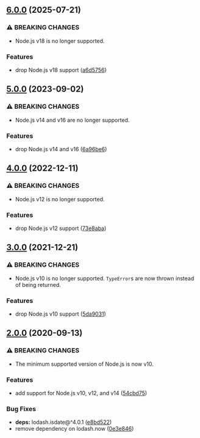 ## [6.0.0](https://github.com/kenany/birth-by-age-at-date/compare/5.0.0...6.0.0) (2025-07-21)

### ⚠ BREAKING CHANGES

* Node.js v18 is no longer supported.

### Features

* drop Node.js v18 support ([a6d5756](https://github.com/kenany/birth-by-age-at-date/commit/a6d575639a7d0bf41af20f583dba1f5fef899b6d))

## [5.0.0](https://github.com/kenany/birth-by-age-at-date/compare/4.0.0...5.0.0) (2023-09-02)


### ⚠ BREAKING CHANGES

* Node.js v14 and v16 are no longer supported.

### Features

* drop Node.js v14 and v16 ([6a96be6](https://github.com/kenany/birth-by-age-at-date/commit/6a96be67289e3b85f87fdd57c88375d737dc65c3))

## [4.0.0](https://github.com/KenanY/birth-by-age-at-date/compare/3.0.0...4.0.0) (2022-12-11)


### ⚠ BREAKING CHANGES

* Node.js v12 is no longer supported.

### Features

* drop Node.js v12 support ([73e8aba](https://github.com/KenanY/birth-by-age-at-date/commit/73e8abab2fcae41a27d715e01dbe2ad1fb39ebd7))

## [3.0.0](https://github.com/KenanY/birth-by-age-at-date/compare/2.0.0...3.0.0) (2021-12-21)


### ⚠ BREAKING CHANGES

* Node.js v10 is no longer supported. `TypeError`s are
now thrown instead of being returned.

### Features

* drop Node.js v10 support ([5da9031](https://github.com/KenanY/birth-by-age-at-date/commit/5da90312dedecc5521dd8dcd044820d3c50c1a3b))

## [2.0.0](https://github.com/KenanY/birth-by-age-at-date/compare/1.0.7...2.0.0) (2020-09-13)


### ⚠ BREAKING CHANGES

* The minimum supported version of Node.js is now v10.

### Features

* add support for Node.js v10, v12, and v14 ([54cbd75](https://github.com/KenanY/birth-by-age-at-date/commit/54cbd7534441f3cc00e013fa1d64946c5ed988c2))


### Bug Fixes

* **deps:** lodash.isdate@^4.0.1 ([e8bd522](https://github.com/KenanY/birth-by-age-at-date/commit/e8bd52287e8b063d071339f2e19d8753c587eb31))
* remove dependency on lodash.now ([0e3e846](https://github.com/KenanY/birth-by-age-at-date/commit/0e3e846dbdd85a96b839da2cac1da3a5ead49543))
